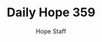 ---
image: /assets/img/daily-hope-default-artwork.png
title: Daily Hope 359
number: 359
categories:
  - Daily Hope
author: Hope Staff
notes: Daily Hope 359
embed: >-
  <iframe style="border-radius:12px" src="https://open.spotify.com/embed/episode/3MzWtnY0yciKjPJbTOh9AX?utm_source=generator" width="100%" height="152" frameBorder="0" allowfullscreen="" allow="autoplay; clipboard-write; encrypted-media; fullscreen; picture-in-picture" loading="lazy"></iframe>
---